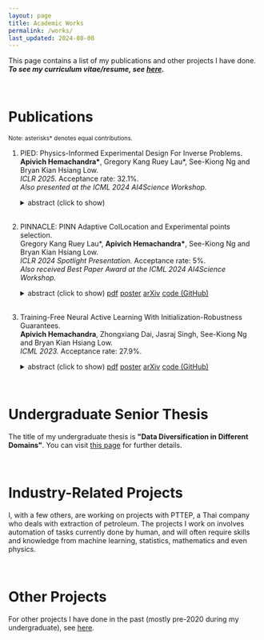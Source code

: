 ```yaml
---
layout: page
title: Academic Works
permalink: /works/
last_updated: 2024-08-08
---
```


This page contains a list of my publications and other projects I have done. **_To see my curriculum vitae/resume, see <a href="/cv/cv.pdf">here</a>._**

<!-- For a list of some classes I have taken in my undergraduate (with rough descriptions of the classes), see <a href="courses_taken.pdf">this document</a>. -->

<br> 

# Publications

<small>
Note: asterisks* denotes equal contributions.
</small>

<ol class="listing">

<li class="listing-item">

PIED: Physics-Informed Experimental Design For Inverse Problems.
<br>
<b>Apivich Hemachandra*</b>, Gregory Kang Ruey Lau*, See-Kiong Ng and Bryan Kian Hsiang Low.
<br>
<i>ICLR 2025.</i> Acceptance rate: 32.1%.
<br>
<i>Also presented at the ICML 2024 AI4Science Workshop.</i> 
<br>

<details> 
<summary>
<a class="color-button">abstract (click to show)</a>
</summary>
<small>
In many inverse problems (IPs) in science and engineering, optimization of design parameters (e.g., sensor placement) with experimental design (ED) methods is performed due to high data acquisition costs when conducting physical experiments, and often has to be done up front due to practical constraints on sensor deployments. However, existing ED methods are often challenging to use in practical PDE-based inverse problems due to significant computational bottlenecks during forward simulation and inverse parameter estimation. This paper presents Physics-Informed Experimental Design (PIED), the first ED framework that makes use of PINNs in a fully differentiable architecture to perform continuous optimization of design parameters for IPs. PIED utilizes techniques such as learning of a shared NN parameter initialization, and approximation of PINN training dynamics during the ED process, for better estimation of the inverse parameters. PIED selects the optimal design parameters for one-shot deployment, allows exploitation of parallel computation unlike existing methods, and is empirically shown to significantly outperform existing ED benchmarks in IPs for both finite-dimensional and function-valued inverse parameters given limited budget for observations.
</small>
</details>

</li>
<br>
<li class="listing-item">

PINNACLE: PINN Adaptive ColLocation and Experimental points selection.
<br>
Gregory Kang Ruey Lau*, <b>Apivich Hemachandra*</b>, See-Kiong Ng and Bryan Kian Hsiang Low.
<br>
<i>ICLR 2024 Spotlight Presentation.</i> Acceptance rate: 5%.
<br>
<i>Also received Best Paper Award at the ICML 2024 AI4Science Workshop.</i> 
<br>

<details> 
<summary>
<a class="color-button">abstract (click to show)</a>
<a class="color-button" href="/docs/paper/iclr24.pdf">pdf</a>
<a class="color-button" href="/docs/poster/iclr24.pdf">poster</a>
<a class="color-button" href="https://arxiv.org/abs/2404.07662">arXiv</a>
<a class="color-button" href="https://github.com/apivich-h/pinnacle">code (GitHub)</a>
</summary>
<small>
Physics-Informed Neural Networks (PINNs), which incorporate PDEs as soft constraints, train with a composite loss function that contains multiple training point types: different types of collocation points chosen during training to enforce each PDE and initial/boundary conditions, and experimental points which are usually costly to obtain via experiments or simulations. Training PINNs using this loss function is challenging as it typically requires selecting large numbers of points of different types, each with different training dynamics. Unlike past works that focused on the selection of either collocation or experimental points, this work introduces PINN Adaptive ColLocation and Experimental points selection (PINNACLE), the first algorithm that jointly optimizes the selection of all training point types, while automatically adjusting the proportion of collocation point types as training progresses. PINNACLE uses information on the interactions among training point types, which had not been considered before, based on an analysis of PINN training dynamics via the Neural Tangent Kernel (NTK). We theoretically show that the criterion used by PINNACLE is related to the PINN generalization error, and empirically demonstrate that PINNACLE is able to outperform existing point selection methods for forward, inverse, and transfer learning problems.
</small>
</details>

</li>
<br>
<li class="listing-item">

Training-Free Neural Active Learning With Initialization-Robustness Guarantees.
<br>
<b>Apivich Hemachandra</b>, Zhongxiang Dai, Jasraj Singh, See-Kiong Ng and Bryan Kian Hsiang Low.
<br>
<i>ICML 2023.</i> Acceptance rate: 27.9%.
<br>

<details> 
<summary>
<a class="color-button">abstract (click to show)</a>
<a class="color-button" href="/docs/paper/icml23.pdf">pdf</a>
<a class="color-button" href="/docs/poster/icml23.pdf">poster</a>
<a class="color-button" href="http://arxiv.org/abs/2306.04454">arXiv</a>
<a class="color-button" href="https://github.com/apivich-h/init-robust-al">code (GitHub)</a>
</summary>
<small>
Existing neural active learning algorithms have aimed to optimize the predictive performance of neural networks (NNs) by selecting data for labelling.
However, other than a good predictive performance, being robust against random parameter initializations is also a crucial requirement in safety-critical applications.
To this end, we introduce our <i>expected variance with Gaussian processes</i> (EV-GP) criterion for neural active learning, which is theoretically guaranteed to select data points which lead to trained NNs with both (a) good predictive performances and (b) initialization robustness.
Importantly, our EV-GP criterion is training-free, i.e., it does not require any training of the NN during data selection, which makes it computationally efficient.
We empirically demonstrate that our EV-GP criterion is highly correlated with both initialization robustness and generalization performance, and show that it consistently outperforms baseline methods in terms of both desiderata, especially in situations with limited initial data or large batch sizes.
</small>
</details>

</li>

</ol>

<br>

# Undergraduate Senior Thesis

The title of my undergraduate thesis is **"Data Diversification in Different Domains"**. You can visit <a href="/projects/thesis-u">this page</a> for further details.

<br>

# Industry-Related Projects

I, with a few others, are working on projects with PTTEP, a Thai company who deals with extraction of petroleum. The projects I work on involves automation of tasks currently done by human, and will often require skills and knowledge from machine learning, statistics, mathematics and even physics. 
<!-- To make sure I do not break any non-disclosure agreements, I will not be describing the details of the projects here. -->

<br>

# Other Projects

For other projects I have done in the past (mostly pre-2020 during my undergraduate), see <a href="/projects-old">here</a>.
